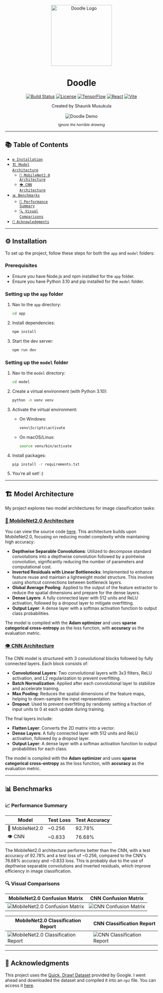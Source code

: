 <div align="center">
  <img src="assets/logo.svg" width="200" alt="Doodle Logo"/>
  <h1>Doodle</h1>
  
  [![Build Status](https://img.shields.io/badge/build-passing-brightgreen)](https://github.com/shaunikm/doodle)
  [![License](https://img.shields.io/badge/license-MIT-blue)](LICENSE)
  [![TensorFlow](https://img.shields.io/badge/tensorflow-2.10-yellow)](https://tensorflow.org)
  [![React](https://img.shields.io/badge/react-%5E18.0.0-blue?logo=react)](https://reactjs.org/)
  [![Vite](https://img.shields.io/badge/vite-%5E5.0.0-646CFF?logo=vite)](https://vitejs.dev/)
</div>

<div align="center">Created by Shaunik Musukula</div>
<br>
<div align="center">
  <img src="assets/demos/doodle_demo_windmill.gif" alt="Doodle Demo"/>
  <p style="font-size: 12px;"><em>Ignore the horrible drawing</em></p>
</div>


---

## 📚 Table of Contents
- [<code>⚙️ Installation</code>](#-installation)
- [<code>🏗️ Model Architecture</code>](#-model-architecture)
  - [<code>🧠 MobileNet2.0 Architecture</code>](#-mobilenet20-architecture)
  - [<code>👁️ CNN Architecture</code>](#-cnn-architecture)
- [<code>📊 Benchmarks</code>](#-benchmarks)
  - [<code>🚀 Performance Summary</code>](#-performance-summary)
  - [<code>🔍 Visual Comparisons</code>](#-visual-comparisons)
- [<code>🙏 Acknowledgments</code>](#-acknowledgments)

---

## ⚙️ Installation

To set up the project, follow these steps for both the `app` and `model` folders:

### Prerequisites

- Ensure you have Node.js and npm installed for the `app` folder.
- Ensure you have Python 3.10 and pip installed for the `model` folder.

### Setting up the `app` folder

1. Nav to the `app` directory:
   ```bash
   cd app
   ```

2. Install dependencies:
   ```bash
   npm install
   ```

3. Start the dev server:
   ```bash
   npm run dev
   ```

### Setting up the `model` folder

1. Nav to the `model` directory:
   ```bash
   cd model
   ```

2. Create a virtual environment (with Python 3.10):
   ```bash
   python -m venv venv
   ```

3. Activate the virtual environment:

   - On Windows:
     ```bash
     venv\Scripts\activate
     ```

   - On macOS/Linux:
     ```bash
     source venv/bin/activate
     ```

4. Install packages:
   ```bash
   pip install -r requirements.txt
   ```

5. You're all set! :)

---

## 🏗️ Model Architecture

My project explores two model architectures for image classification tasks:

### [🧠 MobileNet2.0 Architecture](model/model/model.keras)
You can view the source code [here](model/model.py). This architecture builds upon MobileNet2.0, focusing on reducing model complexity while maintaining high accuracy:

- **Depthwise Separable Convolutions**: Utilized to decompose standard convolutions into a depthwise convolution followed by a pointwise convolution, significantly reducing the number of parameters and computational cost.
- **Inverted Residuals with Linear Bottlenecks**: Implemented to enhance feature reuse and maintain a lightweight model structure. This involves using shortcut connections between bottleneck layers.
- **Global Average Pooling**: Applied to the output of the feature extractor to reduce the spatial dimensions and prepare for the dense layers.
- **Dense Layers**: A fully connected layer with 512 units and ReLU activation, followed by a dropout layer to mitigate overfitting.
- **Output Layer**: A dense layer with a softmax activation function to output class probabilities.

The model is compiled with the **Adam optimizer** and uses **sparse categorical cross-entropy** as the loss function, with **accuracy** as the evaluation metric.

### [👁️ CNN Architecture](model/model/cnn.keras)
The CNN model is structured with 3 convolutional blocks followed by fully connected layers. Each block consists of:

- **Convolutional Layers**: Two convolutional layers with 3x3 filters, ReLU activation, and L2 regularization to prevent overfitting.
- **Batch Normalization**: Applied after each convolutional layer to stabilize and accelerate training.
- **Max Pooling**: Reduces the spatial dimensions of the feature maps, helping to down-sample the input representation.
- **Dropout**: Used to prevent overfitting by randomly setting a fraction of input units to 0 at each update during training.

The final layers include:

- **Flatten Layer**: Converts the 2D matrix into a vector.
- **Dense Layers**: A fully connected layer with 512 units and ReLU activation, followed by a dropout layer.
- **Output Layer**: A dense layer with a softmax activation function to output probabilities for each class.

The model is compiled with the **Adam optimizer** and uses **sparse categorical cross-entropy** as the loss function, with **accuracy** as the evaluation metric.

---

## 📊 Benchmarks

### 📈 Performance Summary

| Model                | Test Loss | Test Accuracy |
|----------------------|-----------|---------------|
| 🧠 MobileNet2.0         | ~0.256     | 92.78%        |
| 👁️ CNN                  | ~0.833     | 76.68%        |

The MobileNet2.0 architecture performs better than the CNN, with a test accuracy of 92.78% and a test loss of ~0.256, compared to the CNN's 76.68% accuracy and ~0.833 loss. This is probably due to the use of depthwise separable convolutions and inverted residuals, which improve efficiency in image classification.

### 🔍 Visual Comparisons

| MobileNet2.0 Confusion Matrix | CNN Confusion Matrix |
|-------------------------------|----------------------|
| ![MobileNet2.0 Confusion Matrix](assets/mobilenet2.0_benchmarks/confusion_matrix.png) | ![CNN Confusion Matrix](assets/cnn_benchmarks/confusion_matrix.png) |

| MobileNet2.0 Classification Report | CNN Classification Report |
|------------------------------------|---------------------------|
| ![MobileNet2.0 Classification Report](assets/mobilenet2.0_benchmarks/classification_report.png) | ![CNN Classification Report](assets/cnn_benchmarks/classification_report.png) |

---

## 🙏 Acknowledgments

This project uses the [Quick, Draw! Dataset](https://quickdraw.withgoogle.com/data) provided by Google. I went ahead and downloaded the dataset and compiled it into an `npz` file. You can access it [here](https://drive.google.com/drive/folders/1eCo87_mNv0MAS-3zTeKbxPg8cCcrVFNH).
